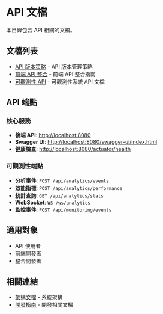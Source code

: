 # API 文檔

本目錄包含 API 相關的文檔。

## 文檔列表

- [API 版本策略](API_VERSIONING_STRATEGY.md) - API 版本管理策略
- [前端 API 整合](frontend-integration.md) - 前端 API 整合指南
- [可觀測性 API](observability-api.md) - 可觀測性系統 API 文檔

## API 端點

### 核心服務

- **後端 API**: <http://localhost:8080>
- **Swagger UI**: <http://localhost:8080/swagger-ui/index.html>
- **健康檢查**: <http://localhost:8080/actuator/health>

### 可觀測性端點

- **分析事件**: `POST /api/analytics/events`
- **效能指標**: `POST /api/analytics/performance`
- **統計查詢**: `GET /api/analytics/stats`
- **WebSocket**: `WS /ws/analytics`
- **監控事件**: `POST /api/monitoring/events`

## 適用對象

- API 使用者
- 前端開發者
- 整合開發者

## 相關連結

- [架構文檔](../architecture/) - 系統架構
- [開發指南](../development/) - 開發相關文檔

